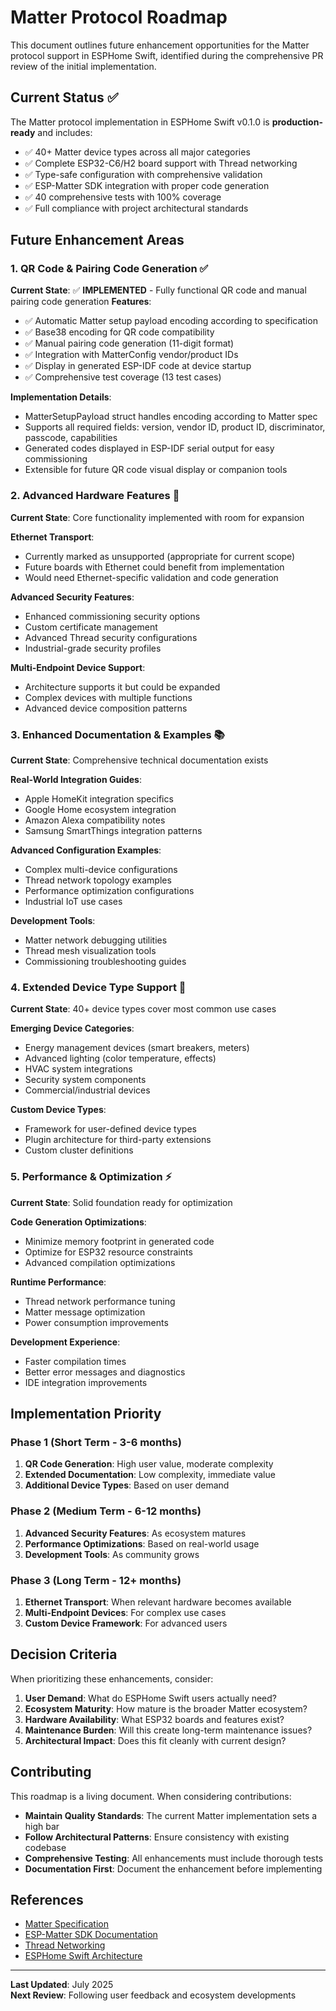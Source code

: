 # Matter Protocol Roadmap

This document outlines future enhancement opportunities for the Matter protocol support in ESPHome Swift, identified during the comprehensive PR review of the initial implementation.

## Current Status ✅

The Matter protocol implementation in ESPHome Swift v0.1.0 is **production-ready** and includes:

- ✅ 40+ Matter device types across all major categories
- ✅ Complete ESP32-C6/H2 board support with Thread networking
- ✅ Type-safe configuration with comprehensive validation
- ✅ ESP-Matter SDK integration with proper code generation
- ✅ 40 comprehensive tests with 100% coverage
- ✅ Full compliance with project architectural standards

## Future Enhancement Areas

### 1. QR Code & Pairing Code Generation ✅

**Current State**: ✅ **IMPLEMENTED** - Fully functional QR code and manual pairing code generation
**Features**:
- ✅ Automatic Matter setup payload encoding according to specification
- ✅ Base38 encoding for QR code compatibility 
- ✅ Manual pairing code generation (11-digit format)
- ✅ Integration with MatterConfig vendor/product IDs
- ✅ Display in generated ESP-IDF code at device startup
- ✅ Comprehensive test coverage (13 test cases)

**Implementation Details**:
- MatterSetupPayload struct handles encoding according to Matter spec
- Supports all required fields: version, vendor ID, product ID, discriminator, passcode, capabilities
- Generated codes displayed in ESP-IDF serial output for easy commissioning
- Extensible for future QR code visual display or companion tools

### 2. Advanced Hardware Features 🔧

**Current State**: Core functionality implemented with room for expansion

**Ethernet Transport**:
- Currently marked as unsupported (appropriate for current scope)
- Future boards with Ethernet could benefit from implementation
- Would need Ethernet-specific validation and code generation

**Advanced Security Features**:
- Enhanced commissioning security options
- Custom certificate management
- Advanced Thread security configurations
- Industrial-grade security profiles

**Multi-Endpoint Device Support**:
- Architecture supports it but could be expanded
- Complex devices with multiple functions
- Advanced device composition patterns

### 3. Enhanced Documentation & Examples 📚

**Current State**: Comprehensive technical documentation exists

**Real-World Integration Guides**:
- Apple HomeKit integration specifics
- Google Home ecosystem integration
- Amazon Alexa compatibility notes
- Samsung SmartThings integration patterns

**Advanced Configuration Examples**:
- Complex multi-device configurations
- Thread network topology examples
- Performance optimization configurations
- Industrial IoT use cases

**Development Tools**:
- Matter network debugging utilities
- Thread mesh visualization tools
- Commissioning troubleshooting guides

### 4. Extended Device Type Support 📱

**Current State**: 40+ device types cover most common use cases

**Emerging Device Categories**:
- Energy management devices (smart breakers, meters)
- Advanced lighting (color temperature, effects)
- HVAC system integrations
- Security system components
- Commercial/industrial devices

**Custom Device Types**:
- Framework for user-defined device types
- Plugin architecture for third-party extensions
- Custom cluster definitions

### 5. Performance & Optimization ⚡

**Current State**: Solid foundation ready for optimization

**Code Generation Optimizations**:
- Minimize memory footprint in generated code
- Optimize for ESP32 resource constraints
- Advanced compilation optimizations

**Runtime Performance**:
- Thread network performance tuning
- Matter message optimization
- Power consumption improvements

**Development Experience**:
- Faster compilation times
- Better error messages and diagnostics
- IDE integration improvements

## Implementation Priority

### Phase 1 (Short Term - 3-6 months)
1. **QR Code Generation**: High user value, moderate complexity
2. **Extended Documentation**: Low complexity, immediate value
3. **Additional Device Types**: Based on user demand

### Phase 2 (Medium Term - 6-12 months)
1. **Advanced Security Features**: As ecosystem matures
2. **Performance Optimizations**: Based on real-world usage
3. **Development Tools**: As community grows

### Phase 3 (Long Term - 12+ months)
1. **Ethernet Transport**: When relevant hardware becomes available
2. **Multi-Endpoint Devices**: For complex use cases
3. **Custom Device Framework**: For advanced users

## Decision Criteria

When prioritizing these enhancements, consider:

1. **User Demand**: What do ESPHome Swift users actually need?
2. **Ecosystem Maturity**: How mature is the broader Matter ecosystem?
3. **Hardware Availability**: What ESP32 boards and features exist?
4. **Maintenance Burden**: Will this create long-term maintenance issues?
5. **Architectural Impact**: Does this fit cleanly with current design?

## Contributing

This roadmap is a living document. When considering contributions:

- **Maintain Quality Standards**: The current Matter implementation sets a high bar
- **Follow Architectural Patterns**: Ensure consistency with existing codebase
- **Comprehensive Testing**: All enhancements must include thorough tests
- **Documentation First**: Document the enhancement before implementing

## References

- [Matter Specification](https://csa-iot.org/all-solutions/matter/)
- [ESP-Matter SDK Documentation](https://docs.espressif.com/projects/esp-matter/)
- [Thread Networking](https://www.threadgroup.org/)
- [ESPHome Swift Architecture](../ARCHITECTURE.md)

---

**Last Updated**: July 2025  
**Next Review**: Following user feedback and ecosystem developments